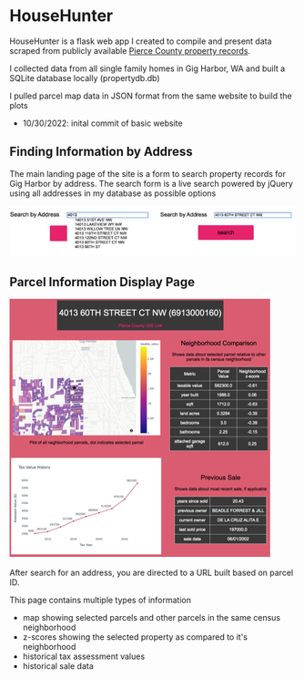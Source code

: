 # HouseHunter

HouseHunter is a flask web app I created to compile and present data scraped from publicly available
[Pierce County property records](https://atip.piercecountywa.gov/app/parcelSearch/search).

I collected data from all single family homes in Gig Harbor, WA and built a SQLite database locally (propertydb.db)

I pulled parcel map data in JSON format from the same website  to build the plots

- 10/30/2022: inital commit of basic website

## Finding Information by Address

The main landing page of the site is a form to search property records for Gig Harbor
by address. The search form is a live search powered by jQuery using all addresses
in my database as possible options

![screenshot of search](/screenshots/livesearch_example.png)

## Parcel Information Display Page
![screenshot of website](/screenshots/website_overview.png)

After search for an address, you are directed to a URL built based on parcel ID.

This page contains multiple types of information

- map showing selected parcels and other parcels in the same census neighborhood
- z-scores showing the selected property as compared to it's neighborhood
- historical tax assessment values
- historical sale data


